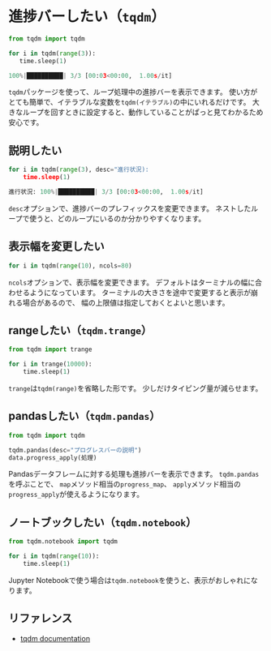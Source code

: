# 進捗バーしたい（``tqdm``）

```python
from tqdm import tqdm

for i in tqdm(range(3)):
   time.sleep(1)

100%|██████████| 3/3 [00:03<00:00,  1.00s/it]
```

``tqdm``パッケージを使って、ループ処理中の進捗バーを表示できます。
使い方がとても簡単で、イテラブルな変数を``tqdm(イテラブル)``の中にいれるだけです。
大きなループを回すときに設定すると、動作していることがぱっと見てわかるため安心です。

## 説明したい

```python
for i in tqdm(range(3), desc="進行状況):
    time.sleep(1)

進行状況: 100%|██████████| 3/3 [00:03<00:00,  1.00s/it]
```

``desc``オプションで、進捗バーのプレフィックスを変更できます。
ネストしたループで使うと、どのループにいるのか分かりやすくなります。

## 表示幅を変更したい

```python
for i in tqdm(range(10), ncols=80)
```

``ncols``オプションで、表示幅を変更できます。
デフォルトはターミナルの幅に合わせるようになっています。
ターミナルの大きさを途中で変更すると表示が崩れる場合があるので、
幅の上限値は指定しておくとよいと思います。

## rangeしたい（``tqdm.trange``）

```python
from tqdm import trange

for i in trange(10000):
    time.sleep(1)
```

`trange`は`tqdm(range)`を省略した形です。
少しだけタイピング量が減らせます。

## pandasしたい（``tqdm.pandas``）

```python
from tqdm import tqdm

tqdm.pandas(desc="プログレスバーの説明")
data.progress_apply(処理)
```

Pandasデータフレームに対する処理も進捗バーを表示できます。
``tqdm.pandas``を呼ぶことで、
``map``メソッド相当の``progress_map``、
``apply``メソッド相当の``progress_apply``が使えるようになります。

## ノートブックしたい（``tqdm.notebook``）

```python
from tqdm.notebook import tqdm

for i in tqdm(range(10)):
    time.sleep(1)
```

Jupyter Notebookで使う場合は``tqdm.notebook``を使うと、表示がおしゃれになります。

## リファレンス

- [tqdm documentation](https://tqdm.github.io/)
